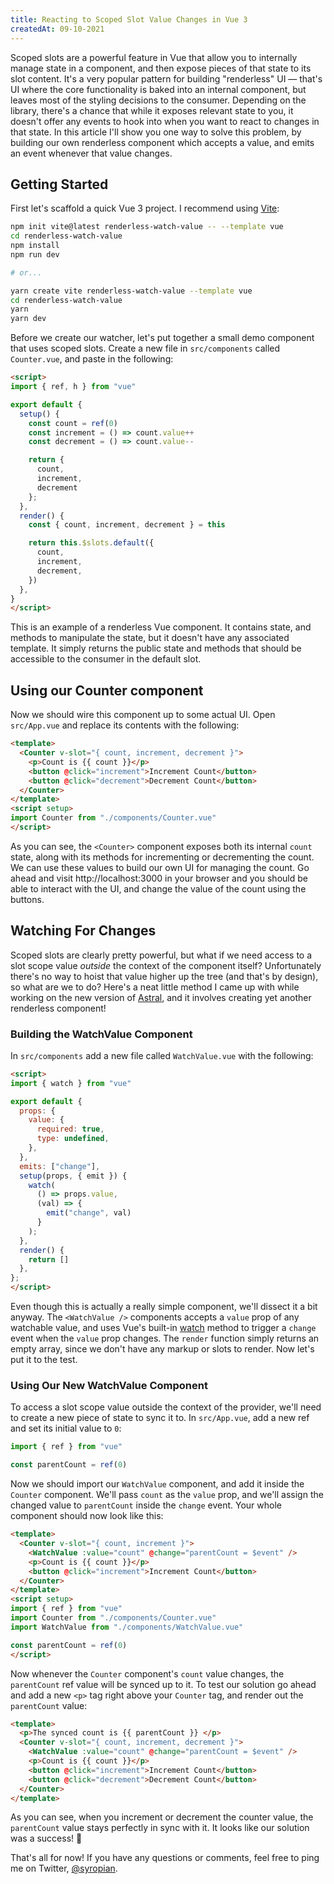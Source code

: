 ```yaml
---
title: Reacting to Scoped Slot Value Changes in Vue 3
createdAt: 09-10-2021
---
```


Scoped slots are a powerful feature in Vue that allow you to internally manage state in a component, and then expose pieces of that state to its slot content. It's a very popular pattern for building "renderless" UI — that's UI where the core functionality is baked into an internal component, but leaves most of the styling decisions to the consumer. Depending on the library, there's a chance that while it exposes relevant state to you, it doesn't offer any events to hook into when you want to react to changes in that state. In this article I'll show you one way to solve this problem, by building our own renderless component which accepts a value, and emits an event whenever that value changes.
<!--more-->

## Getting Started

First let's scaffold a quick Vue 3 project. I recommend using [Vite](https://vitejs.dev):

```bash
npm init vite@latest renderless-watch-value -- --template vue
cd renderless-watch-value
npm install
npm run dev

# or...

yarn create vite renderless-watch-value --template vue
cd renderless-watch-value
yarn
yarn dev
```

Before we create our watcher, let's put together a small demo component that uses scoped slots. Create a new file in `src/components` called `Counter.vue`, and paste in the following:

```html
<script>
import { ref, h } from "vue"

export default {
  setup() {
    const count = ref(0)
    const increment = () => count.value++
    const decrement = () => count.value--

    return {
      count,
      increment,
      decrement
    };
  },
  render() {
    const { count, increment, decrement } = this

    return this.$slots.default({
      count,
      increment,
      decrement,
    })
  },
}
</script>
```

This is an example of a renderless Vue component. It contains state, and methods to manipulate the state, but it doesn't have any associated template. It simply returns the public state and methods that should be accessible to the consumer in the default slot.

## Using our Counter component

Now we should wire this component up to some actual UI. Open `src/App.vue` and replace its contents with the following:

```html
<template>
  <Counter v-slot="{ count, increment, decrement }">
    <p>Count is {{ count }}</p>
    <button @click="increment">Increment Count</button>
    <button @click="decrement">Decrement Count</button>
  </Counter>
</template>
<script setup>
import Counter from "./components/Counter.vue"
</script>
```

As you can see, the `<Counter>` component exposes both its internal `count` state, along with its methods for incrementing or decrementing the count. We can use these values to build our own UI for managing the count. Go ahead and visit http://localhost:3000 in your browser and you should be able to interact with the UI, and change the value of the count using the buttons.

## Watching For Changes

Scoped slots are clearly pretty powerful, but what if we need access to a slot scope value _outside_ the context of the component itself? Unfortunately there's no way to hoist that value higher up the tree (and that's by design), so what are we to do? Here's a neat little method I came up with while working on the new version of [Astral](https://astralapp.com), and it involves creating yet another renderless component!

### Building the WatchValue Component

In `src/components` add a new file called `WatchValue.vue` with the following:

```html
<script>
import { watch } from "vue"

export default {
  props: {
    value: {
      required: true,
      type: undefined,
    },
  },
  emits: ["change"],
  setup(props, { emit }) {
    watch(
      () => props.value,
      (val) => {
        emit("change", val)
      }
    );
  },
  render() {
    return []
  },
};
</script>
```

Even though this is actually a really simple component, we'll dissect it a bit anyway. The `<WatchValue />` components accepts a `value` prop of any watchable value, and uses Vue's built-in [watch](https://v3.vuejs.org/guide/reactivity-computed-watchers.html#watch) method to trigger a `change` event when the `value` prop changes. The `render` function simply returns an empty array, since we don't have any markup or slots to render. Now let's put it to the test.

### Using Our New WatchValue Component

To access a slot scope value outside the context of the provider, we'll need to create a new piece of state to sync it to. In `src/App.vue`, add a new ref and set its initial value to `0`:

```js
import { ref } from "vue"

const parentCount = ref(0)
```

Now we should import our `WatchValue` component, and add it inside the `Counter` component. We'll pass `count` as the `value` prop, and we'll assign the changed value to `parentCount` inside the `change` event. Your whole component should now look like this:

```html
<template>
  <Counter v-slot="{ count, increment }">
    <WatchValue :value="count" @change="parentCount = $event" />
    <p>Count is {{ count }}</p>
    <button @click="increment">Increment Count</button>
  </Counter>
</template>
<script setup>
import { ref } from "vue"
import Counter from "./components/Counter.vue"
import WatchValue from "./components/WatchValue.vue"

const parentCount = ref(0)
</script>
```

Now whenever the `Counter` component's `count` value changes, the `parentCount` ref value will be synced up to it. To test our solution go ahead and add a new `<p>` tag right above your `Counter` tag, and render out the `parentCount` value:

```html
<template>
  <p>The synced count is {{ parentCount }} </p>
  <Counter v-slot="{ count, increment, decrement }">
    <WatchValue :value="count" @change="parentCount = $event" />
    <p>Count is {{ count }}</p>
    <button @click="increment">Increment Count</button>
    <button @click="decrement">Decrement Count</button>
  </Counter>
</template>
```
As you can see, when you increment or decrement the counter value, the `parentCount` value stays perfectly in sync with it. It looks like our solution was a success! 🎉

That's all for now! If you have any questions or comments, feel free to ping me on Twitter, [@syropian](https://twitter.com/syropian).
